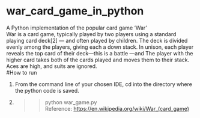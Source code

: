 # war_card_game_in_python
A Python implementation of the popular card game ‘War’<br>
War is a card game, typically played by two players using a standard playing card deck[2] — and often played by children. The deck is divided evenly among the players, giving each a down stack. In unison, each player reveals the top card of their deck—this is a battle —and The player with the higher card takes both of the cards played and moves them to their stack. Aces are high, and suits are ignored.<br>
#How to run
1. From the command line of your chosen IDE, cd into the directory where the python code is saved.<br>
2. >>python war_game.py<br>
Reference: https://en.wikipedia.org/wiki/War_(card_game)<br>   
